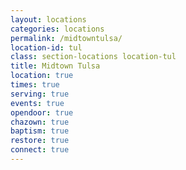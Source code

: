 ```yaml
---
layout: locations
categories: locations
permalink: /midtowntulsa/
location-id: tul
class: section-locations location-tul
title: Midtown Tulsa
location: true
times: true
serving: true
events: true
opendoor: true
chazown: true
baptism: true
restore: true
connect: true
---
```

